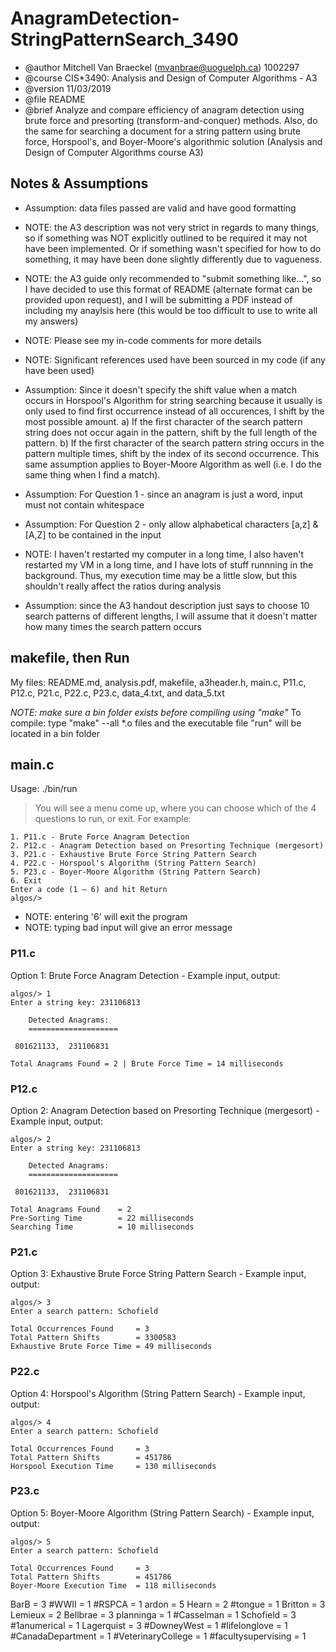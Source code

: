 # AnagramDetection-StringPatternSearch_3490

 * @author Mitchell Van Braeckel (mvanbrae@uoguelph.ca) 1002297
 * @course CIS*3490: Analysis and Design of Computer Algorithms - A3
 * @version 11/03/2019
 * @file README
 * @brief Analyze and compare efficiency of anagram detection using brute force and presorting (transform-and-conquer) methods. Also, do the same for searching a document for a string pattern using brute force, Horspool's, and Boyer-Moore's algorithmic solution (Analysis and Design of Computer Algorithms course A3)

## Notes & Assumptions

* Assumption: data files passed are valid and have good formatting
* NOTE: the A3 description was not very strict in regards to many things, so if something was NOT explicitly outlined to be required it may not have been implemented. Or if something wasn't specified for how to do something, it may have been done slightly differently due to vagueness.
* NOTE: the A3 guide only recommended to "submit something like...", so I have decided to use this format of README (alternate format can be provided upon request), and I will be submitting a PDF instead of including my anaylsis here (this would be too difficult to use to write all my answers)
* NOTE: Please see my in-code comments for more details
* NOTE: Significant references used have been sourced in my code (if any have been used)

* Assumption: Since it doesn't specify the shift value when a match occurs in Horspool's Algorithm for string searching because it usually is only used to find first occurrence instead of all occurences, I shift by the most possible amount. a) If the first character of the search pattern string does not occur again in the pattern, shift by the full length of the pattern. b) If the first character of the search pattern string occurs in the pattern multiple times, shift by the index of its second occurrence. This same assumption applies to Boyer-Moore Algorithm as well (i.e. I do the same thing when I find a match).
* Assumption: For Question 1 - since an anagram is just a word, input must not contain whitespace
* Assumption: For Question 2 - only allow alphabetical characters [a,z] & [A,Z] to be contained in the input
* NOTE: I haven't restarted my computer in a long time, I also haven't restarted my VM in a long time, and I have lots of stuff runnning in the background. Thus, my execution time may be a little slow, but this shouldn't really affect the ratios during analysis
* Assumption: since the A3 handout description just says to choose 10 search patterns of different lengths, I will assume that it doesn't matter how many times the search pattern occurs

## makefile, then Run

My files: README.md, analysis.pdf, makefile, a3header.h, main.c, P11.c, P12.c, P21.c, P22.c, P23.c, data_4.txt, and data_5.txt

_NOTE: make sure a bin folder exists before compiling using "make"_
To compile: type "make" --all *.o files and the executable file "run" will be located in a bin folder

## main.c

Usage: ./bin/run

> You will see a menu come up, where you can choose which of the 4 questions to run, or exit. For example:

```
1. P11.c - Brute Force Anagram Detection
2. P12.c - Anagram Detection based on Presorting Technique (mergesort)
3. P21.c - Exhaustive Brute Force String Pattern Search
4. P22.c - Horspool's Algorithm (String Pattern Search)
5. P23.c - Boyer-Moore Algorithm (String Pattern Search)
6. Exit
Enter a code (1 – 6) and hit Return
algos/>
```

* NOTE: entering '6' will exit the program
* NOTE: typing bad input will give an error message

### P11.c

Option 1: Brute Force Anagram Detection - Example input, output:

```
algos/> 1
Enter a string key: 231106813

    Detected Anagrams:
    ====================

 801621133,  231106831

Total Anagrams Found = 2 | Brute Force Time = 14 milliseconds
```

### P12.c

Option 2: Anagram Detection based on Presorting Technique (mergesort) - Example input, output:

```
algos/> 2
Enter a string key: 231106813

    Detected Anagrams:
    ====================

 801621133,  231106831

Total Anagrams Found    = 2
Pre-Sorting Time        = 22 milliseconds
Searching Time          = 10 milliseconds
```

### P21.c

Option 3: Exhaustive Brute Force String Pattern Search - Example input, output:

```
algos/> 3
Enter a search pattern: Schofield

Total Occurrences Found     = 3
Total Pattern Shifts        = 3300583
Exhaustive Brute Force Time = 49 milliseconds
```

### P22.c

Option 4: Horspool's Algorithm (String Pattern Search) - Example input, output:

```
algos/> 4
Enter a search pattern: Schofield

Total Occurrences Found     = 3
Total Pattern Shifts        = 451786
Horspool Execution Time     = 130 milliseconds
```

### P23.c

Option 5: Boyer-Moore Algorithm (String Pattern Search) - Example input, output:

```
algos/> 5
Enter a search pattern: Schofield

Total Occurrences Found     = 3
Total Pattern Shifts        = 451786
Boyer-Moore Execution Time  = 118 milliseconds
```

BarB = 3
#WWII = 1
#RSPCA = 1
ardon = 5
Hearn = 2
#tongue = 1
Britton = 3
Lemieux = 2
Bellbrae = 3
planninga = 1
#Casselman = 1
Schofield = 3
#1anumerical = 1
Lagerquist = 3
#DowneyWest = 1
#lifelonglove = 1
#CanadaDepartment = 1
#VeterinaryCollege = 1
#facultysupervising = 1
